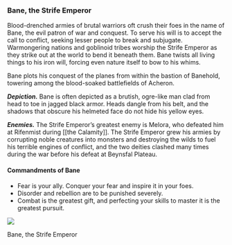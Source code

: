 ### Bane, the Strife Emperor

Blood-drenched armies of brutal warriors oft crush their foes in the name of Bane, the evil patron of war and conquest. To serve his will is to accept the call to conflict, seeking lesser people to break and subjugate. Warmongering nations and goblinoid tribes worship the Strife Emperor as they strike out at the world to bend it beneath them. Bane twists all living things to his iron will, forcing even nature itself to bow to his whims.

Bane plots his conquest of the planes from within the bastion of Banehold, towering among the blood-soaked battlefields of Acheron.

**_Depiction._** Bane is often depicted as a brutish, ogre-like man clad from head to toe in jagged black armor. Heads dangle from his belt, and the shadows that obscure his helmeted face do not hide his yellow eyes.

**_Enemies._** The Strife Emperor’s greatest enemy is Melora, who defeated him at Rifenmist during [[the Calamity]]. The Strife Emperor grew his armies by corrupting noble creatures into monsters and destroying the wilds to fuel his terrible engines of conflict, and the two deities clashed many times during the war before his defeat at Beynsfal Plateau.

#### Commandments of Bane

-   Fear is your ally. Conquer your fear and inspire it in your foes.
-   Disorder and rebellion are to be punished severely.
-   Combat is the greatest gift, and perfecting your skills to master it is the greatest pursuit.

[![](https://media.dndbeyond.com/compendium-images/egtw/yDOyqyOocErRgYJK/01-18.png)](https://media.dndbeyond.com/compendium-images/egtw/yDOyqyOocErRgYJK/01-18.png)

Bane, the Strife Emperor
